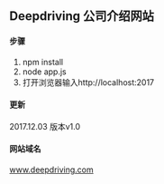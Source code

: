 ## Deepdriving 公司介绍网站

#### 步骤
1. npm install
2. node app.js
3. 打开浏览器输入http://localhost:2017


#### 更新
2017.12.03  版本v1.0

#### 网站域名
www.deepdriving.com
